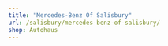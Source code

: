 ```yaml
---
title: "Mercedes-Benz Of Salisbury"
url: /salisbury/mercedes-benz-of-salisbury/
shop: Autohaus
---
```

